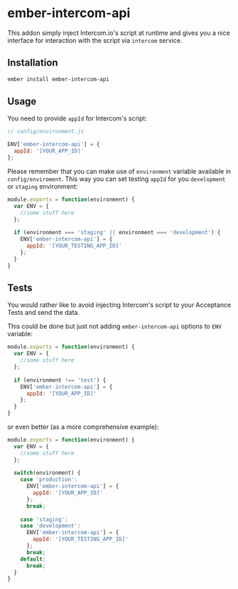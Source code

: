 # ember-intercom-api

This addon simply inject Intercom.io's script at runtime and gives you a nice interface for interaction with the script via `intercom` service.

## Installation

```bash
ember install ember-intercom-api
```

## Usage

You need to provide `appId` for Intercom's script:

```javascript
// config/environment.js

ENV['ember-intercom-api'] = {
  appId: '[YOUR_APP_ID]'
};
```

Please remember that you can make use of `environment` variable available in `config/enviroment`.
This way you can set testing `appId` for you `development` or `staging` environment:

```javascript
module.exports = function(environment) {
  var ENV = {
    //some stuff here
  };
  
  if (environment === 'staging' || environment === 'development') {
    ENV['ember-intercom-api'] = {
      appId: '[YOUR_TESTING_APP_ID]'
    };    
  }
}
```

## Tests

You would rather like to avoid injecting Intercom's script to your Acceptance Tests and send the data.
 
This could be done but just not adding `ember-intercom-api` options to `ENV` variable:

```javascript
module.exports = function(environment) {
  var ENV = {
    //some stuff here
  };
  
  if (environment !== 'test') {
    ENV['ember-intercom-api'] = {
      appId: '[YOUR_APP_ID]'
    };    
  }
}
```

or even better (as a more comprehensive example):

```javascript
module.exports = function(environment) {
  var ENV = {
    //some stuff here
  };
  
  switch(environment) {
    case 'production':
      ENV['ember-intercom-api'] = {
        appId: '[YOUR_APP_ID]'
      };
      break;
       
    case 'staging':
    case 'development':
      ENV['ember-intercom-api'] = {
        appId: '[YOUR_TESTING_APP_ID]'
      }; 
      break;
    default:
      break;
  }
}
```

